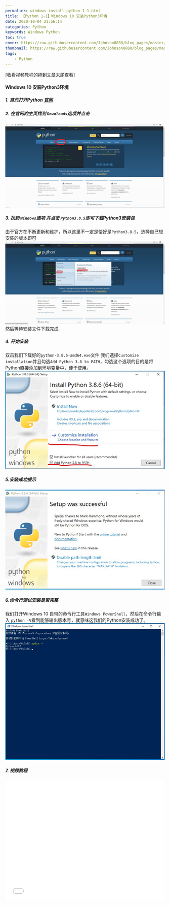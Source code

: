 ```yaml
---
permalink: windows-install-python-1-1.html
title: 【Python 1-1】Windows 10 安装Python3环境
date: 2020-10-04 21:56:14
categories: Python
keywords: Windows Python
toc: true
cover: https://raw.githubusercontent.com/Johnson8888/blog_pages/master/images/page_conver_python.jpg
thumbnail: https://raw.githubusercontent.com/Johnson8888/blog_pages/master/images/page_conver_python.jpg
tags:
    - Python
---
```

[收看视频教程的拖到文章末尾查看]
#### Windows 10 安装Python3环境

##### 1. 首先打开Python [官网](https://www.python.org/)
##### 2. 在官网的主页找到 `Downloads`选项并点击
![python_org](https://raw.githubusercontent.com/Johnson8888/blog_pages/master/images/Inked2020_10_4_python_org_LI.jpg)
<!--more-->

##### 3. 找到 `Windows`选项 并点击 `Python3.8.5`即可下载Python3安装包
由于官方在不断更新和维护，所以这里不一定是恰好是`Python3.8.5`，选择自己想安装的版本即可
![windows](https://raw.githubusercontent.com/Johnson8888/blog_pages/master/images/Inked2020_10_4_select_windows_LI.jpg)
然后等待安装文件下载完成
##### 4. 开始安装
双击我们下载好的`python-3.8.5-amd64.exe`文件
我们选择`Customize installation`并且勾选`Add Python 3.8 to PATH`，勾选这个选项的目的是将Python直接添加到环境变量中，便于使用。
![custom_install](https://raw.githubusercontent.com/Johnson8888/blog_pages/master/images/2020_10_4_add_python.jpg)
##### 5.安装成功提示
![install_success](https://raw.githubusercontent.com/Johnson8888/blog_pages/master/images/2020_10_4_install_success.jpg)
##### 6.命令行测试安装是否完整
我们打开Windows 10 自带的命令行工具`Windows PowerShell`，然后在命令行输入 `python -V`看到能够输出版本号，就意味这我们的Python安装成功了。
![cmd](https://raw.githubusercontent.com/Johnson8888/blog_pages/master/images/2020_10_4_cmd.jpg)



##### 7. 视频教程
<div style="position: relative; width: 100%; height: 0; padding-bottom: 75%;">
    <iframe src="//player.bilibili.com/player.html?aid=372253752&bvid=BV1JZ4y157u8&cid=243496843&page=1" scrolling="no" border="0" frameborder="no" framespacing="0" allowfullscreen="true" style="position: absolute; width: 100%; height: 100%; left: 0; top: 0;">
    </iframe>
</div>
